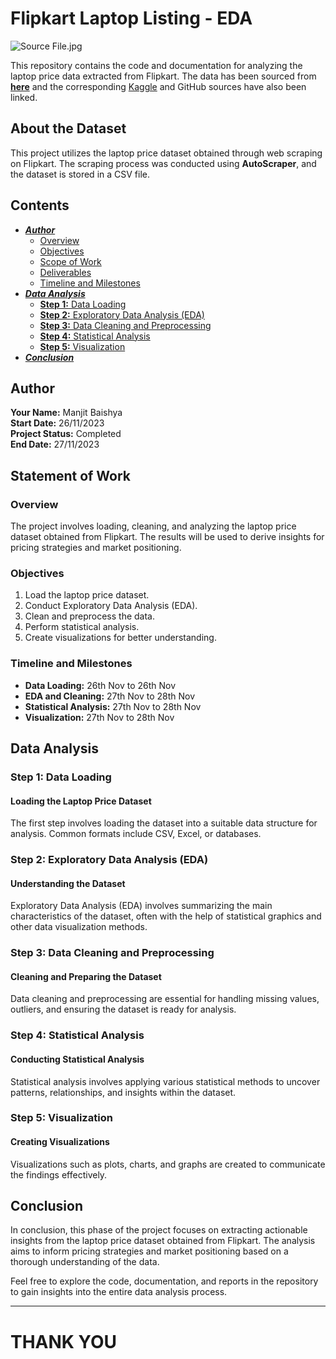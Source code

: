 # **Flipkart Laptop Listing - EDA**
![Source File.jpg](attachment:97bf2bfe-b01f-4418-baf6-91e40ee6cea9.jpg)

This repository contains the code and documentation for analyzing the laptop price data extracted from Flipkart. The data has been sourced from [**here**](https://www.kaggle.com/datasets/manjitbaishya001/flipkart-laptop-price-dataset) and the corresponding [Kaggle](https://www.kaggle.com/manjitbaishya001/flipkart-laptop-listing-eda/edit) and GitHub sources have also been linked.

## **About the Dataset**

This project utilizes the laptop price dataset obtained through web scraping on Flipkart. The scraping process was conducted using **AutoScraper**, and the dataset is stored in a CSV file.

## Contents
- [***Author***](#author)
  - [Overview](#overview)
  - [Objectives](#objectives)
  - [Scope of Work](#scope-of-work)
  - [Deliverables](#deliverables)
  - [Timeline and Milestones](#timeline-and-milestones)
- [***Data Analysis***](#data-analysis)
  - [**Step 1:** Data Loading](#step-1-data-loading)
  - [**Step 2:** Exploratory Data Analysis (EDA)](#step-2-exploratory-data-analysis-eda)
  - [**Step 3:** Data Cleaning and Preprocessing](#step-3-data-cleaning-and-preprocessing)
  - [**Step 4:** Statistical Analysis](#step-4-statistical-analysis)
  - [**Step 5:** Visualization](#step-5-visualization)
- [***Conclusion***](#conclusion)

## **Author**

**Your Name:** Manjit Baishya <br>
**Start Date:** 26/11/2023 <br>
**Project Status:** Completed <br>
**End Date:** 27/11/2023 <br>

## **Statement of Work**

### Overview

The project involves loading, cleaning, and analyzing the laptop price dataset obtained from Flipkart. The results will be used to derive insights for pricing strategies and market positioning.

### Objectives

1. Load the laptop price dataset.
2. Conduct Exploratory Data Analysis (EDA).
3. Clean and preprocess the data.
4. Perform statistical analysis.
5. Create visualizations for better understanding.

### Timeline and Milestones

- **Data Loading:** 26th Nov to 26th Nov
- **EDA and Cleaning:** 27th Nov to 28th Nov
- **Statistical Analysis:** 27th Nov to 28th Nov
- **Visualization:** 27th Nov to 28th Nov

## **Data Analysis**

### **Step 1:** Data Loading

#### Loading the Laptop Price Dataset

The first step involves loading the dataset into a suitable data structure for analysis. Common formats include CSV, Excel, or databases.

### **Step 2:** Exploratory Data Analysis (EDA)

#### Understanding the Dataset

Exploratory Data Analysis (EDA) involves summarizing the main characteristics of the dataset, often with the help of statistical graphics and other data visualization methods.

### **Step 3:** Data Cleaning and Preprocessing

#### Cleaning and Preparing the Dataset

Data cleaning and preprocessing are essential for handling missing values, outliers, and ensuring the dataset is ready for analysis.

### **Step 4:** Statistical Analysis

#### Conducting Statistical Analysis

Statistical analysis involves applying various statistical methods to uncover patterns, relationships, and insights within the dataset.

### **Step 5:** Visualization

#### Creating Visualizations

Visualizations such as plots, charts, and graphs are created to communicate the findings effectively.

## **Conclusion**

In conclusion, this phase of the project focuses on extracting actionable insights from the laptop price dataset obtained from Flipkart. The analysis aims to inform pricing strategies and market positioning based on a thorough understanding of the data.

Feel free to explore the code, documentation, and reports in the repository to gain insights into the entire data analysis process.

---
# **THANK YOU** 
